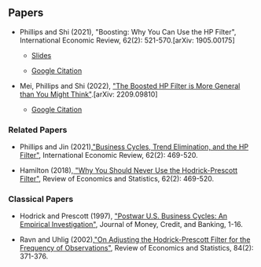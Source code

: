 ## Papers

- Phillips and Shi (2021), "Boosting: Why You Can Use the HP Filter", International Economic Review, 62(2): 521-570.[arXiv: 1905.00175]

  - [Slides](https://onlinelibrary.wiley.com/doi/10.1111/iere.12495)

  - [Google Citation](https://scholar.google.com/scholar?oi=bibs&hl=en&cites=14955864019489146300,15965348781506834717,6866312010849538862&as_sdt=5)

- Mei, Phillips and Shi (2022), ["The Boosted HP Filter is More General than You Might Think"](https://arxiv.org/abs/2209.09810).[arXiv: 2209.09810]
  - [Google Citation](https://scholar.google.com/scholar?oi=bibs&hl=en&cites=11020675467514335473&as_sdt=5)

### Related Papers

- Phillips and Jin (2021),["Business Cycles, Trend Elimination, and the HP Filter"](https://onlinelibrary.wiley.com/doi/full/10.1111/iere.12494), International Economic Review, 62(2): 469-520.

- Hamilton (2018),[ "Why You Should Never Use the Hodrick-Prescott Filter"](https://direct.mit.edu/rest/article/100/5/831/58479/Why-You-Should-Never-Use-the-Hodrick-Prescott), Review of Economics and Statistics, 62(2): 469-520.

### Classical Papers
  - Hodrick and Prescott (1997), ["Postwar U.S. Business Cycles: An Empirical Investigation"](https://www.jstor.org/stable/2953682#metadata_info_tab_contents), Journal of Money, Credit, and Banking, 1-16.

  - Ravn and Uhlig (2002),["On Adjusting the Hodrick-Prescott Filter for the Frequency of Observations"](https://direct.mit.edu/rest/article/84/2/371/57338/On-Adjusting-the-Hodrick-Prescott-Filter-for-the), Review of Economics and Statistics, 84(2): 371-376.